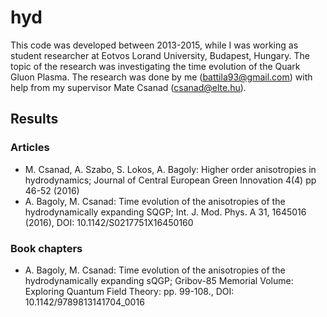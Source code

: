 # hyd

This code was developed between 2013-2015, while I was working as student researcher at Eotvos Lorand University, Budapest, Hungary.
The topic of the research was investigating the time evolution of the Quark Gluon Plasma. 
The research was done by me (battila93@gmail.com) with help from my supervisor Mate Csanad (csanad@elte.hu).

## Results

### Articles

* M. Csanad, A. Szabo, S. Lokos, A. Bagoly: Higher order anisotropies in hydrodynamics; Journal of Central European Green Innovation 4(4) pp 46-52 (2016)
* A. Bagoly, M. Csanad: Time evolution of the anisotropies of the hydrodynamically expanding SQGP; Int. J. Mod. Phys. A 31, 1645016 (2016), DOI: 10.1142/S0217751X16450160

### Book chapters
* A. Bagoly, M. Csanad: Time evolution of the anisotropies of the hydrodynamically expanding sQGP; Gribov-85 Memorial Volume: Exploring Quantum Field Theory: pp. 99-108., DOI:
10.1142/9789813141704_0016
